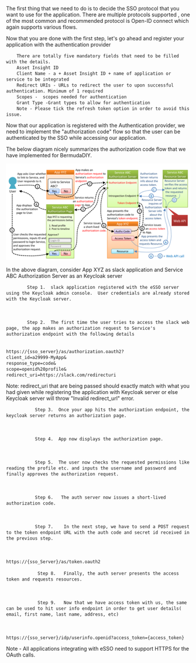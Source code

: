 The first thing that we need to do is to decide the SSO protocol that you want to use for the application. There are multiple protocols supported , one of the most common and recommended protocol is Open-ID connect which again supports various flows. 

Now that you are done with the first step, let's go ahead and register your application with the authentication provider
 
 
        There are totally five mandatory fields that need to be filled with the details.
        Asset Insight ID
        Client Name - a + Asset Insight ID + name of application or service to be integrated
        Redirect URIs - URLs to redirect the user to upon successful authentication. Minimum of 1 required
        Scopes -  scopes needed for authentication
        Grant Type -Grant types to allow for authentication 
        Note - Please tick the refresh token option in order to avoid this issue.

 

Now that our application is registered with the Authentication provider, we need to implement the "authorization code" flow so that the user can be authenticated by the SSO while accessing our application.

 
The below diagram nicely summarizes the authorization code flow that we have implemented for BermudaDIY.

![Image of Yaktocat](https://github.com/devgurung/sso/blob/master/pastedImage_2.png)
 

  

 In the above diagram, consider App XYZ as slack application and Service ABC Authorization Server as an Keycloak server

 

            Step 1.  slack application registered with the eSSO server using the Keycloak admin console.  User credentials are already stored with the Keycloak server.

 

            Step 2.  The first time the user tries to access the slack web page, the app makes an authorization request to Service's authorization endpoint with the following details 

 
    https://{sso_server}/as/authorization.oauth2?
    client_id=a29999-MyApp&
    response_type=code&
    scope=openid%20profile&
    redirect_uri=https://slack.com/redirecturi

 
Note: redirect_uri that are being passed should exactly match with what you had given while registering the application with Keycloak server or else Keycloak server will throw "Invalid redirect_url" error.

             

               Step 3.  Once your app hits the authorization endpoint, the keycloak server returns an authorization page.

 

               Step 4.  App now displays the authorization page.

 

               Step 5.  The user now checks the requested permissions like reading the profile etc. and inputs the username and password and finally approves the authorization request.

 

               Step 6.   The auth server now issues a short-lived authorization code.

 

               Step 7.    In the next step, we have to send a POST request to the token endpoint URL with the auth code and secret id received in the previous step.

 

    https://{sso_Server}/as/token.oauth2

                Step 8.   Finally, the auth server presents the access token and requests resources.  

 

                Step 9.   Now that we have access token with us, the same can be used to hit user info endpoint in order to get user details( email, first name, last name, address, etc)

 

    https://{sso_server}/idp/userinfo.openid?access_token={access_token}


Note - All applications integrating with eSSO need to support HTTPS for the OAuth calls.
